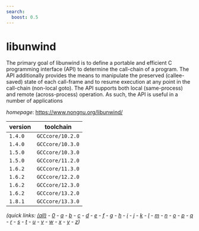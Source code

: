 ```yaml
---
search:
  boost: 0.5
---
```

# libunwind

The primary goal of libunwind is to define a portable and efficient C programming interface  (API) to determine the call-chain of a program. The API additionally provides the means to manipulate the  preserved (callee-saved) state of each call-frame and to resume execution at any point in the call-chain  (non-local goto). The API supports both local (same-process) and remote (across-process) operation.  As such, the API is useful in a number of applications

*homepage*: <https://www.nongnu.org/libunwind/>

version | toolchain
--------|----------
``1.4.0`` | ``GCCcore/10.2.0``
``1.4.0`` | ``GCCcore/10.3.0``
``1.5.0`` | ``GCCcore/10.3.0``
``1.5.0`` | ``GCCcore/11.2.0``
``1.6.2`` | ``GCCcore/11.3.0``
``1.6.2`` | ``GCCcore/12.2.0``
``1.6.2`` | ``GCCcore/12.3.0``
``1.6.2`` | ``GCCcore/13.2.0``
``1.8.1`` | ``GCCcore/13.3.0``


*(quick links: [(all)](../index.md) - [0](../0/index.md) - [a](../a/index.md) - [b](../b/index.md) - [c](../c/index.md) - [d](../d/index.md) - [e](../e/index.md) - [f](../f/index.md) - [g](../g/index.md) - [h](../h/index.md) - [i](../i/index.md) - [j](../j/index.md) - [k](../k/index.md) - [l](../l/index.md) - [m](../m/index.md) - [n](../n/index.md) - [o](../o/index.md) - [p](../p/index.md) - [q](../q/index.md) - [r](../r/index.md) - [s](../s/index.md) - [t](../t/index.md) - [u](../u/index.md) - [v](../v/index.md) - [w](../w/index.md) - [x](../x/index.md) - [y](../y/index.md) - [z](../z/index.md))*

